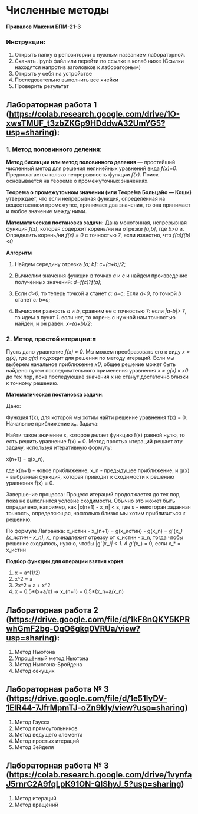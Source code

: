 # Численные методы
**Привалов Максим БПМ-21-3**

### Инструкции:
1. Открыть папку в репозитории с нужным названием лабораторной.
2. Скачать .ipynb файл или перейти по ссылке в колаб ниже (Ссылки находятся напротив заголовков к лабораторным)
3. Открыть у себя на устройстве
4. Последовательно выполнить все ячейки
5. Проверить результат

## Лабораторная работа 1 (https://colab.research.google.com/drive/1O-xwsTMUF_t3zbZKGp9HDddwA32UmYG5?usp=sharing):
### 1. Метод половинного деления:

**Метод бисекции или метод половинного деления** — простейший численный метод для решения нелинейных уравнений вида *f(x)=0*. Предполагается только непрерывность функции *f(x)*. Поиск основывается на теореме о промежуточных значениях.

**Теорема о промежуточном значении (или Теоре́ма Больца́но — Коши́)** утверждает, что если непрерывная функция, определённая на вещественном промежутке, принимает два значения, то она принимает и любое значение между ними.

**Математическая постановка задачи:** Дана монотонная, непрерывная функция *f(x)*, которая содержит корень/ни на отрезке *[a,b]*, где *b>a* и. 
Определить корень/ни *f(x) = 0* с точностью *?*, если известно, что *f(a)f(b)<0*

**Алгоритм**

1. Найдем середину отрезка *[a; b]*: *c=(a+b)/2*;

2. Вычислим значения функции в точках *a* и *c* и найдем произведение полученных значений: *d=f(c)?f(a)*;

3. Если *d>0*, то теперь точкой a станет *c: a=c*; Если *d<0*, то точкой *b* станет *c: b=c*;

4. Вычислим разность *a* и *b*, сравним ее с точностью *?*: если *|a-b|> ?*, то идем в пункт *1*. если нет, то корень с нужной нам точностью найден, и он равен: *x=(a+b)/2*;

### 2. Метод простой итерации:=

Пусть дано уравнение *f(x) = 0*. Мы можем преобразовать его к виду *x = g(x)*, где *g(x)* подходит для решения по методу итераций. Если мы выберем начальное приближение *x0*, общее решение может быть найдено путем последовательного применения уравнения *x = g(x)* к *x0* до тех пор, пока последующие значения x не станут достаточно близки к точному решению.

**Математическая постановка задачи**: 

Дано:

Функция f(x), для которой мы хотим найти решение уравнения f(x) = 0.
Начальное приближение x₀.
Задача:

Найти такое значение x, которое делает функцию f(x) равной нулю, то есть решить уравнение f(x) = 0.
Метод простых итераций решает эту задачу, используя итеративную формулу:

x(n+1) = g(x_n),

где x(n+1) - новое приближение, x_n - предыдущее приближение, и g(x) - выбранная функция, которая приводит к сходимости к решению уравнения f(x) = 0.

Завершение процесса:
Процесс итераций продолжается до тех пор, пока не выполнится условие сходимости. Обычно это может быть определено, например, как |x(n+1) - x_n| < ε, где ε - некоторая заданная точность, определяющая, насколько близко мы хотим приблизиться к решению.

По формуле Лагранжа: x_истин - x_(n+1) = g(x_истин) - g(x_n) = g'(x_*)(x_истин - x_n), x_* принадлежит отрезку от x_истин - x_n, тогда чтобы решение сходилось, нужно, чтобы |g'(x_*)| < 1. 
А g'(x_*) = 0, если x_* = x_истин

**Подбор функции для операции взятия корня**:
1. x = a^(1/2)
2. x^2 = a
3. 2x^2 = a + x^2
4. x = 0.5*(x+a/x) => x_(n+1) = 0.5*(x_n+a/x_n)

## Лабораторная работа 2 (https://drive.google.com/file/d/1kF8nQKY5KPRwhGmF2bg-OqO6gkq0VRUa/view?usp=sharing):
1. Метод Ньютона
2. Упрощённый метод Ньютона
3. Метод Ньютона-Бройдена
4. Метод секущих

## Лабораторная работа № 3 (https://drive.google.com/file/d/1e51IyDV-1EIR44-7JfrMpmTJ-oZn9kly/view?usp=sharing)
1. Метод Гаусса
2. Метод прямоугольников
3. Метод ведущего элемента
4. Метод простых итераций
5. Метод Зейделя

## Лабораторная работа № 3 (https://colab.research.google.com/drive/1vynfaJ5rnrC2A9fqLpK91ON-QIShyJ_5?usp=sharing)
1. Метод итераций
2. Метод вращений